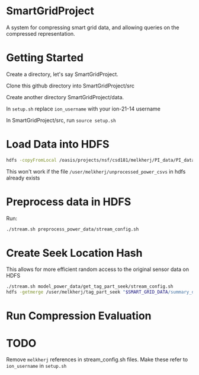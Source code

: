 SmartGridProject
================

A system for compressing smart grid data, and allowing queries on the compressed representation.  

# Getting Started #
Create a directory, let's say SmartGridProject.  

Clone this github directory into SmartGridProject/src

Create another directory SmartGridProject/data.  

In `setup.sh` replace `ion_username` with your ion-21-14 username

In SmartGridProject/src, run `source setup.sh`

# Load Data into HDFS #
```bash
hdfs -copyFromLocal /oasis/projects/nsf/csd181/melkherj/PI_data/PI_datasets/oledb_phase1 /user/melkherj/unprocessed_power_csvs
```
This won't work if the file `/user/melkherj/unprocessed_power_csvs` in hdfs already exists

# Preprocess data in HDFS #
Run: 
```bash
./stream.sh preprocess_power_data/stream_config.sh
```

# Create Seek Location Hash #
This allows for more efficient random access to the original sensor data on HDFS
    
```bash
./stream.sh model_power_data/get_tag_part_seek/stream_config.sh
hdfs -getmerge /user/melkherj/tag_part_seek "$SMART_GRID_DATA/summary_data/tag_part_seek"
````

# Run Compression Evaluation


# TODO #
Remove `melkherj` references in stream_config.sh files.  Make these refer to `ion_username` in `setup.sh`
